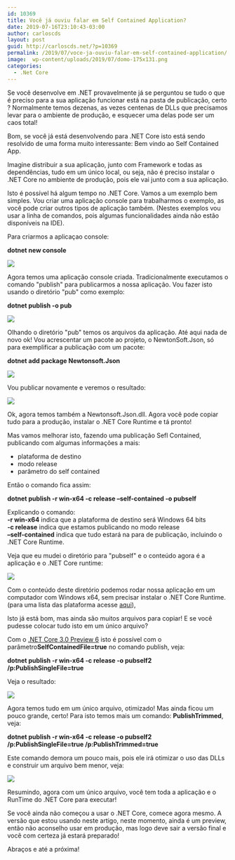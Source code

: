 ```yaml
---
id: 10369
title: Você já ouviu falar em Self Contained Application?
date: 2019-07-16T23:10:43-03:00
author: carloscds
layout: post
guid: http://carloscds.net/?p=10369
permalink: /2019/07/voce-ja-ouviu-falar-em-self-contained-application/
image:  wp-content/uploads/2019/07/domo-175x131.png
categories:
  - .Net Core
---
```

Se você desenvolve em .NET provavelmente já se perguntou se tudo o que é preciso para a sua aplicação funcionar está na pasta de publicação, certo ? Normalmente temos dezenas, as vezes centenas de DLLs que precisamos levar para o ambiente de produção, e esquecer uma delas pode ser um caos total!

Bom, se você já está desenvolvendo para .NET Core isto está sendo resolvido de uma forma muito interessante: Bem vindo ao Self Contained App. 

Imagine distribuir a sua aplicação, junto com Framework e todas as dependências, tudo em um único local, ou seja, não é preciso instalar o .NET Core no ambiente de produção, pois ele vai junto com a sua aplicação.

Isto é possível há algum tempo no .NET Core. Vamos a um exemplo bem simples. Vou criar uma aplicação console para trabalharmos o exemplo, as você pode criar outros tipos de aplicação também. (Nestes exemplos vou usar a linha de comandos, pois algumas funcionalidades ainda não estão disponíveis na IDE). 

Para criarmos a aplicaçao console:

**dotnet new console**

![]( wp-content/uploads/2019/07/image.png)

Agora temos uma aplicação console criada. Tradicionalmente executamos o comando "publish" para publicarmos a nossa aplicação. Vou fazer isto usando o diretório "pub" como exemplo:

**dotnet publish -o pub**

![]( wp-content/uploads/2019/07/image-1.png) 

Olhando o diretório "pub" temos os arquivos da aplicação. Até aqui nada de novo ok! Vou acrescentar um pacote ao projeto, o NewtonSoft.Json, só para exemplificar a publicação com um pacote:

**dotnet add package Newtonsoft.Json**

![]( wp-content/uploads/2019/07/image-2.png) 

Vou publicar novamente e veremos o resultado:

![]( wp-content/uploads/2019/07/image-4.png)

Ok, agora temos também a Newtonsoft.Json.dll. Agora você pode copiar tudo para a produção, instalar o .NET Core Runtime e tá pronto!

Mas vamos melhorar isto, fazendo uma publicação Sefl Contained, publicando com algumas informações a mais:

  * plataforma de destino
  * modo release
  * parâmetro do self contained 

Então o comando fica assim:

**dotnet publish -r win-x64 -c release &#8211;self-contained -o pubself** 

Explicando o comando:  
**-r win-x64** indica que a plataforma de destino será Windows 64 bits  
**-c release** indica que estamos publicando no modo release  
**&#8211;self-contained** indica que tudo estará na para de publicação, incluindo o .NET Core Runtime.

Veja que eu mudei o diretório para "pubself" e o conteúdo agora é a aplicação e o .NET Core runtime:

![]( wp-content/uploads/2019/07/image-5-1024x633.png)

Com o conteúdo deste diretório podemos rodar nossa aplicação em um computador com Windows x64, sem precisar instalar o .NET Core Runtime. (para uma lista das plataforma acesse [aqui](https://docs.microsoft.com/pt-br/dotnet/core/rid-catalog)), 

Isto já está bom, mas ainda são muitos arquivos para copiar! E se você pudesse colocar tudo isto em um único arquivo? 

Com o [.NET Core 3.0 Preview 6](https://dotnet.microsoft.com/download/dotnet-core/3.0) isto é possível com o parâmetro**SelfContainedFile=true** no comando publish, veja:

**dotnet publish -r win-x64 -c release -o pubself2 /p:PublishSingleFile=true**

Veja o resultado:

![]( wp-content/uploads/2019/07/image-6.png) 

Agora temos tudo em um único arquivo, otimizado! Mas ainda ficou um pouco grande, certo! Para isto temos mais um comando: **PublishTrimmed**, veja:

**dotnet publish -r win-x64 -c release -o pubself2 /p:PublishSingleFile=true /p:PublishTrimmed=true**

Este comando demora um pouco mais, pois ele irá otimizar o uso das DLLs e construir um arquivo bem menor, veja:

![]( wp-content/uploads/2019/07/image-7.png)

Resumindo, agora com um único arquivo, você tem toda a aplicação e o RunTime do .NET Core para executar! 

Se você ainda não começou a usar o .NET Core, comece agora mesmo. A versão que estou usando neste artigo, neste momento, ainda é um preview, então não aconselho usar em produção, mas logo deve sair a versão final e você com certeza já estará preparado!

Abraços e até a próxima!